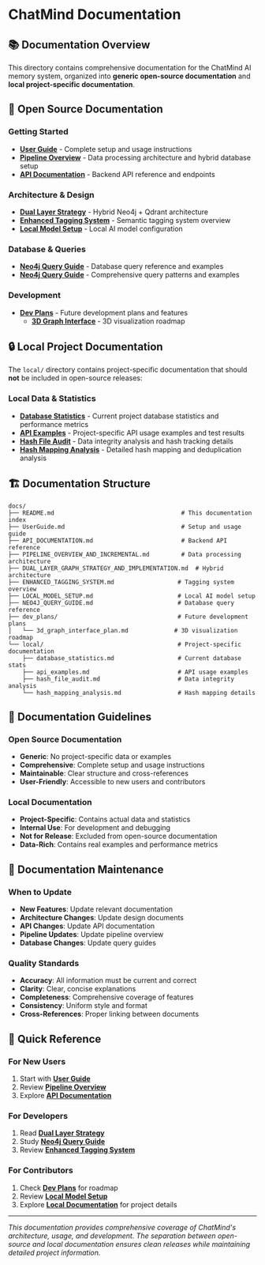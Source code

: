 # ChatMind Documentation

## 📚 Documentation Overview

This directory contains comprehensive documentation for the ChatMind AI memory system, organized into **generic open-source documentation** and **local project-specific documentation**.

## 🎯 Open Source Documentation

### Getting Started
- **[User Guide](UserGuide.md)** - Complete setup and usage instructions
- **[Pipeline Overview](PIPELINE_OVERVIEW_AND_INCREMENTAL.md)** - Data processing architecture and hybrid database setup
- **[API Documentation](API_DOCUMENTATION.md)** - Backend API reference and endpoints

### Architecture & Design
- **[Dual Layer Strategy](DUAL_LAYER_GRAPH_STRATEGY_AND_IMPLEMENTATION.md)** - Hybrid Neo4j + Qdrant architecture
- **[Enhanced Tagging System](ENHANCED_TAGGING_SYSTEM.md)** - Semantic tagging system overview
- **[Local Model Setup](LOCAL_MODEL_SETUP.md)** - Local AI model configuration

### Database & Queries
- **[Neo4j Query Guide](NEO4J_QUERY_GUIDE.md)** - Database query reference and examples
- **[Neo4j Query Guide](NEO4J_QUERY_GUIDE.md)** - Comprehensive query patterns and examples

### Development
- **[Dev Plans](dev_plans/)** - Future development plans and features
  - **[3D Graph Interface](dev_plans/3d_graph_interface_plan.md)** - 3D visualization roadmap

## 🔒 Local Project Documentation

The `local/` directory contains project-specific documentation that should **not** be included in open-source releases:

### Local Data & Statistics
- **[Database Statistics](local/database_statistics.md)** - Current project database statistics and performance metrics
- **[API Examples](local/api_examples.md)** - Project-specific API usage examples and test results
- **[Hash File Audit](local/hash_file_audit.md)** - Data integrity analysis and hash tracking details
- **[Hash Mapping Analysis](local/hash_mapping_analysis.md)** - Detailed hash mapping and deduplication analysis

## 🏗️ Documentation Structure

```
docs/
├── README.md                                    # This documentation index
├── UserGuide.md                                 # Setup and usage guide
├── API_DOCUMENTATION.md                         # Backend API reference
├── PIPELINE_OVERVIEW_AND_INCREMENTAL.md         # Data processing architecture
├── DUAL_LAYER_GRAPH_STRATEGY_AND_IMPLEMENTATION.md  # Hybrid architecture
├── ENHANCED_TAGGING_SYSTEM.md                  # Tagging system overview
├── LOCAL_MODEL_SETUP.md                        # Local AI model setup
├── NEO4J_QUERY_GUIDE.md                        # Database query reference
├── dev_plans/                                  # Future development plans
│   └── 3d_graph_interface_plan.md             # 3D visualization roadmap
└── local/                                      # Project-specific documentation
    ├── database_statistics.md                  # Current database stats
    ├── api_examples.md                         # API usage examples
    ├── hash_file_audit.md                      # Data integrity analysis
    └── hash_mapping_analysis.md                # Hash mapping details
```

## 📖 Documentation Guidelines

### Open Source Documentation
- **Generic**: No project-specific data or examples
- **Comprehensive**: Complete setup and usage instructions
- **Maintainable**: Clear structure and cross-references
- **User-Friendly**: Accessible to new users and contributors

### Local Documentation
- **Project-Specific**: Contains actual data and statistics
- **Internal Use**: For development and debugging
- **Not for Release**: Excluded from open-source documentation
- **Data-Rich**: Contains real examples and performance metrics

## 🔄 Documentation Maintenance

### When to Update
- **New Features**: Update relevant documentation
- **Architecture Changes**: Update design documents
- **API Changes**: Update API documentation
- **Pipeline Updates**: Update pipeline overview
- **Database Changes**: Update query guides

### Quality Standards
- **Accuracy**: All information must be current and correct
- **Clarity**: Clear, concise explanations
- **Completeness**: Comprehensive coverage of features
- **Consistency**: Uniform style and format
- **Cross-References**: Proper linking between documents

## 🚀 Quick Reference

### For New Users
1. Start with **[User Guide](UserGuide.md)**
2. Review **[Pipeline Overview](PIPELINE_OVERVIEW_AND_INCREMENTAL.md)**
3. Explore **[API Documentation](API_DOCUMENTATION.md)**

### For Developers
1. Read **[Dual Layer Strategy](DUAL_LAYER_GRAPH_STRATEGY_AND_IMPLEMENTATION.md)**
2. Study **[Neo4j Query Guide](NEO4J_QUERY_GUIDE.md)**
3. Review **[Enhanced Tagging System](ENHANCED_TAGGING_SYSTEM.md)**

### For Contributors
1. Check **[Dev Plans](dev_plans/)** for roadmap
2. Review **[Local Model Setup](LOCAL_MODEL_SETUP.md)**
3. Explore **[Local Documentation](local/)** for project details

---

*This documentation provides comprehensive coverage of ChatMind's architecture, usage, and development. The separation between open-source and local documentation ensures clean releases while maintaining detailed project information.* 